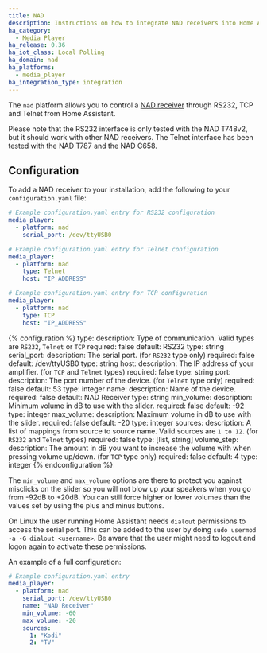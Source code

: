```yaml
---
title: NAD
description: Instructions on how to integrate NAD receivers into Home Assistant.
ha_category:
  - Media Player
ha_release: 0.36
ha_iot_class: Local Polling
ha_domain: nad
ha_platforms:
  - media_player
ha_integration_type: integration
---
```


The `nad` platform allows you to control a [NAD receiver](https://nadelectronics.com/) through RS232, TCP and Telnet from Home Assistant.

Please note that the RS232 interface is only tested with the NAD T748v2, but it should work with other NAD receivers.
The Telnet interface has been tested with the NAD T787 and the NAD C658.

## Configuration

To add a NAD receiver to your installation, add the following to your `configuration.yaml` file:

```yaml
# Example configuration.yaml entry for RS232 configuration
media_player:
  - platform: nad
    serial_port: /dev/ttyUSB0
```

```yaml
# Example configuration.yaml entry for Telnet configuration
media_player:
  - platform: nad
    type: Telnet
    host: "IP_ADDRESS"
```

```yaml
# Example configuration.yaml entry for TCP configuration
media_player:
  - platform: nad
    type: TCP
    host: "IP_ADDRESS"
```

{% configuration %}
type:
  description: Type of communication. Valid types are `RS232`, `Telnet` or `TCP`
  required: false
  default: RS232
  type: string
serial_port:
  description: The serial port. (for `RS232` type only)
  required: false
  default: /dev/ttyUSB0
  type: string
host:
  description: The IP address of your amplifier. (for `TCP` and `Telnet` types)
  required: false
  type: string
port:
  description: The port number of the device. (for `Telnet` type only)
  required: false
  default: 53
  type: integer
name:
  description: Name of the device.
  required: false
  default: NAD Receiver
  type: string
min_volume:
  description: Minimum volume in dB to use with the slider.
  required: false
  default: -92
  type: integer
max_volume:
  description: Maximum volume in dB to use with the slider.
  required: false
  default: -20
  type: integer
sources:
  description: A list of mappings from source to source name. Valid sources are `1 to 12`. (for `RS232` and `Telnet` types)
  required: false
  type: [list, string]
volume_step:
  description: The amount in dB you want to increase the volume with when pressing volume up/down. (for `TCP` type only)
  required: false
  default: 4
  type: integer
{% endconfiguration %}

The `min_volume` and `max_volume` options are there to protect you against misclicks on the slider so you will not blow up your speakers when you go from -92dB to +20dB. You can still force higher or lower volumes than the values set by using the plus and minus buttons.

<div class='note warning'>

On Linux the user running Home Assistant needs `dialout` permissions to access the serial port.
This can be added to the user by doing `sudo usermod -a -G dialout <username>`.
Be aware that the user might need to logout and logon again to activate these permissions.

</div>

An example of a full configuration:

```yaml
# Example configuration.yaml entry
media_player:
  - platform: nad
    serial_port: /dev/ttyUSB0
    name: "NAD Receiver"
    min_volume: -60
    max_volume: -20
    sources:
      1: "Kodi"
      2: "TV"
```
